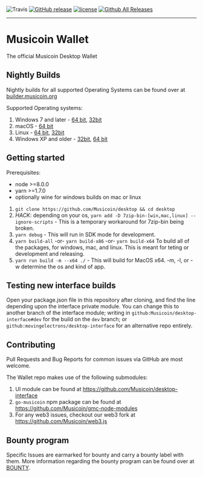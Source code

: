 ![Travis](https://img.shields.io/travis/etaletai13/desktop.svg?style=for-the-badge)
[![GitHub release](https://img.shields.io/github/release/Musicoin/desktop.svg?style=for-the-badge)](https://github.com/Musicoin/desktop/releases/latest)
[![license](https://img.shields.io/github/license/Musicoin/desktop.svg?style=for-the-badge)](https://github.com/Musicoin/desktop/blob/master/LICENSE)
[![Github All Releases](https://img.shields.io/github/downloads/Musicoin/desktop/total.svg?style=for-the-badge)](https://github.com/Musicoin/desktop/releases) 

---

# Musicoin Wallet

The official Musicoin Desktop Wallet

## Nightly Builds

Nightly builds for all supported Operating Systems can be found over at [builder.musicoin.org](https://builder.musicoin.org/)

Supported Operating systems:
1. Windows 7 and later - [64 bit](https://builder.musicoin.org/windows-x64.exe), [32bit](https://builder.musicoin.org/windows-x32.exe)
2. macOS - [64 bit](https://builder.musicoin.org/mac-x64.zip)
3. Linux - [64 bit](https://builder.musicoin.org/linux-x64.tar.xz), [32bit](https://builder.musicoin.org/linux-x32.tar.xz)
4. Windows XP and older - [32bit](https://builder.musicoin.org/windows-x32-legacy.exe), [64 bit](https://builder.musicoin.org/windows-x64-legacy.exe)

## Getting started
Prerequisites: 
- node >=8.0.0
- yarn >=1.7.0
- optionally wine for windows builds on mac or linux

1. `git clone https://github.com/Musicoin/desktop && cd desktop`
2. _HACK_: depending on your os, `yarn add -D 7zip-bin-[win,mac,linux] --ignore-scripts` - This is a temporary workaround for 7zip-bin being broken.
3. `yarn debug` - This will run in SDK mode for development.
5. `yarn build-all`
      -or-
   `yarn build-x86`
      -or-
   `yarn build-x64`
   To build all of the packages, for windows, mac, and linux. This is meant for teting or development and releasing.
6. `yarn run build -m --x64 ./` - This will build for MacOS x64. -m, -l, or -w determine the os and kind of app.

## Testing new interface builds

Open your package.json file in this repository after cloning, and find the line depending upon the interface private module. You can change this to another branch of the interface module; writing in `github:Musicoin/desktop-interface#dev` for the build on the `dev` branch; or `github:movingelectrons/desktop-interface` for an alternative repo entirely.

## Contributing

Pull Requests and Bug Reports for common issues via GitHub are most welcome.

The Wallet repo makes use of the following submodules:
1. UI module can be found at https://github.com/Musicoin/desktop-interface
2. `go-musicoin` npm package can be found at https://github.com/Musicoin/gmc-node-modules
3. For any web3 issues, checkout our web3 fork at https://github.com/Musicoin/web3.js

## Bounty program

Specific Issues are earmarked for bounty and carry a bounty label with them. More information regarding the bounty program can be found over at [BOUNTY](BOUNTY.md).
